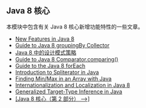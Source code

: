 ## Java 8 核心

本模块中包含有关 Java 8 核心新增功能特性的一些文章。

- [New Features in Java 8](https://www.baeldung.com/java-8-new-features)
- [Guide to Java 8 groupingBy Collector](https://www.baeldung.com/java-groupingby-collector)
- [Java 8 中的设计模式策略](https://www.ossez.com/t/java-8/13978)
- [Guide to Java 8 Comparator.comparing()](https://www.baeldung.com/java-8-comparator-comparing)
- [Guide to the Java 8 forEach](https://www.baeldung.com/foreach-java)
- [Introduction to Spliterator in Java](https://www.baeldung.com/java-spliterator)
- [Finding Min/Max in an Array with Java](https://www.baeldung.com/java-array-min-max)
- [Internationalization and Localization in Java 8](https://www.baeldung.com/java-8-localization)
- [Generalized Target-Type Inference in Java](https://www.baeldung.com/java-generalized-target-type-inference)
- [[Java 8 核心（第 2 部分） -->]](/core-java-modules/core-java-8-2)
